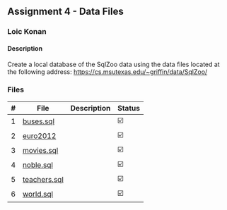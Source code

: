 ## Assignment 4 - Data Files

### Loic Konan

#### Description

Create a local database of the SqlZoo data using the data files located at the following address: <https://cs.msutexas.edu/~griffin/data/SqlZoo/>

### Files

|   #   | File             | Description | Status                  |
| :---: | ---------------- | ----------- | ----------------------- |
|   1   | [buses.sql](https://cs.msutexas.edu/~griffin/data/SqlZoo/)    |             | :ballot_box_with_check: |
|   2   | [euro2012](https://cs.msutexas.edu/~griffin/data/SqlZoo/)     |             | :ballot_box_with_check: |
|   3   | [movies.sql](https://cs.msutexas.edu/~griffin/data/SqlZoo/)   |             | :ballot_box_with_check: |
|   4   | [noble.sql](https://cs.msutexas.edu/~griffin/data/SqlZoo/)    |             | :ballot_box_with_check: |
|   5   | [teachers.sql](https://cs.msutexas.edu/~griffin/data/SqlZoo/) |             | :ballot_box_with_check: |
|   6   | [world.sql](https://cs.msutexas.edu/~griffin/data/SqlZoo/)    |             | :ballot_box_with_check: |